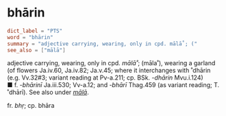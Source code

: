 # bhārin

``` toml
dict_label = "PTS"
word = "bhārin"
summary = "adjective carrying, wearing, only in cpd. mālā˚; ("
see_also = ["mālā"]
```

adjective carrying, wearing, only in cpd. *mālā˚*; (māla˚), wearing a garland (of flowers Ja.iv.60, Ja.iv.82; Ja.v.45; where it interchanges with ˚dhārin (e.g. Vv.32#3; variant reading at Pv\-a.211; cp. BSk. *\-dhārin* Mvu.i.124)  
■ f. *\-bhārinī* Ja.iii.530; Vv\-a.12; and *\-bhārī* Thag.459 (as variant reading; T. ˚dhārī). See also under *[mālā](mālā.md)*.

fr. *bhṛ*; cp. bhāra

